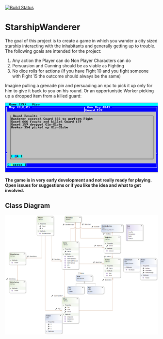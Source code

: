 [![Build Status](https://travis-ci.org/tznind/StarshipWanderer.svg?branch=master)](https://travis-ci.org/tznind/StarshipWanderer)

# StarshipWanderer

The goal of this project is to create a game in which you wander a city sized starship interacting with the inhabitants and generally getting up to trouble.  The following goals are intended for the project:

1. Any action the Player can do Non Player Characters can do
2. Persuasion and Cunning should be as viable as Fighting
3. No dice rolls for actions (if you have Fight 10 and you fight someone with Fight 15 the outcome should always be the same)

Imagine pulling a grenade pin and persuading an npc to pick it up only for him to give it back to you on his round.  Or an opportunistic Worker picking up a dropped item from a killed guard:

![Screenshot of gameplay][screenshot]

**The game is in very early development and not really ready for playing.  Open issues for suggestions or if you like the idea and what to get involved.**



## Class Diagram

![Overview of classes in game][classDiagram]

[classDiagram]: ./src/Overview.cd.png
[screenshot]: ./src/Screenshot.png
